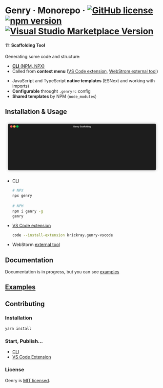 # Genry &middot; Monorepo &middot; [![GitHub license](https://img.shields.io/badge/license-MIT-blue.svg)](https://github.com/KrickRay/genry/blob/master/LICENSE) [![npm version](https://img.shields.io/npm/v/genry.svg)](https://www.npmjs.com/package/genry) [![Visual Studio Marketplace Version](https://img.shields.io/visual-studio-marketplace/v/krickray.genry-vscode?label=vs%20code%20extension)](https://marketplace.visualstudio.com/items?itemName=krickray.genry-vscode)

🏗️ **Scaffolding Tool**

Generating some code and structure:

-   [**CLI** (NPM, NPX)](https://www.npmjs.com/package/genry)
-   Called from **context menu** ([VS Code extension](https://marketplace.visualstudio.com/items?itemName=krickray.genry-vscode), [WebStrom external tool](https://www.jetbrains.com/help/webstorm/configuring-third-party-tools.html))

*   JavaScript and TypeScript **native templates** (ESNext and working with imports)
*   **Configurable** throught `.genryrc` config
*   **Shared templates** by NPM (`node_modules`)

## Installation & Usage

![Sample](sample.gif)

-   [CLI](https://www.npmjs.com/package/genry)

    ```sh
    # NPX
    npx genry

    # NPM
    npm i genry -g
    genry
    ```

-   [VS Code extension](https://marketplace.visualstudio.com/items?itemName=krickray.genry-vscode)

    ```sh
    code --install-extension krickray.genry-vscode
    ```

-   WebStorm [external tool](https://www.jetbrains.com/help/webstorm/configuring-third-party-tools.html)

## Documentation

Documentation is in progress, but you can see [examples](https://github.com/KrickRay/genry/tree/master/packages/examples)

## [Examples](https://github.com/KrickRay/genry/tree/master/packages/examples)

## Contributing

### Installation

```sh
yarn install
```

### Start, Publish...

-   [CLI](https://github.com/KrickRay/genry/tree/master/packages/genry)
-   [VS Code Extension](https://github.com/KrickRay/genry/tree/master/packages/genry-vscode)

### License

Genry is [MIT licensed](./LICENSE).
